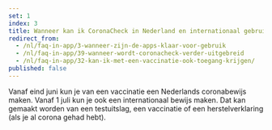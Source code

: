```yaml
---
set: 1
index: 3
title: Wanneer kan ik CoronaCheck in Nederland en internationaal gebruiken?
redirect_from: 
  - /nl/faq-in-app/3-wanneer-zijn-de-apps-klaar-voor-gebruik
  - /nl/faq-in-app/39-wanneer-wordt-coronacheck-verder-uitgebreid
  - /nl/faq-in-app/32-kan-ik-met-een-vaccinatie-ook-toegang-krijgen/
published: false
---
```

Vanaf eind juni kun je van een vaccinatie een Nederlands coronabewijs maken. Vanaf 1 juli kun je ook een internationaal bewijs maken. Dat kan gemaakt worden van een testuitslag, een vaccinatie of een herstelverklaring (als je al corona gehad hebt).
